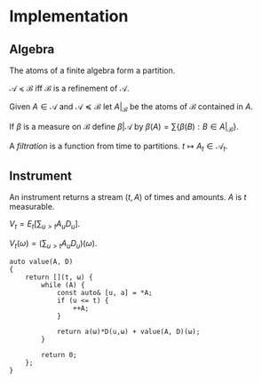 # Implementation

## Algebra

The atoms of a finite algebra form a partition.

$\mathcal{A}\preceq \mathcal{B}$ iff $\mathcal{B}$ is a refinement of $\mathcal{A}$.

Given $A\in\mathcal{A}$ and $\mathcal{A}\preceq \mathcal{B}$ let $A|_\mathcal{B}$
be the atoms of $\mathcal{B}$ contained in $A$.

If $β$ is a measure on $\mathcal{B}$ define $β|\mathcal{A}$ by
$β(A) = \sum\{β(B):B\in A|_\mathcal{B}\}$.

A _filtration_ is a function from time to partitions. $t\mapsto A_t\in\mathcal{A}_t$.

## Instrument

An instrument returns a stream $(t, A)$ of times and amounts. $A$ is $t$ measurable.

$V_t = E_t[\sum_{u > t} A_u D_u]$.

$V_t(ω) =(\sum_{u > t} A_u D_u)(ω)$.

```
auto value(A, D)
{
	return [](t, ω) {
		while (A) {
			const auto& [u, a] = *A;
			if (u <= t) {
				++A;
			}

			return a(ω)*D(u,ω) + value(A, D)(ω);
		}

		return 0;
	};
}
```


